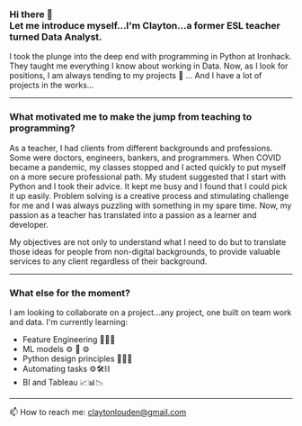 ### Hi there 👋<br>Let me introduce myself...I'm Clayton...a former ESL teacher turned Data Analyst. 
I took the plunge into the deep end with programming in Python at Ironhack. They taught me everything I know about working in Data. Now, as I look for positions, I am always tending to my projects 🌱 ... And I have a lot of projects in the works...

---------
### What motivated me to make the jump from teaching to programming?
As a teacher, I had clients from different backgrounds and professions. Some were doctors, engineers, bankers, and programmers. When COVID became a pandemic, my classes stopped and I acted quickly to put myself on a more secure professional path. My student suggested that I start with Python and I took their advice. It kept me busy and I found that I could pick it up easily. Problem solving is a creative process and stimulating challenge for me and I was always puzzling with something in my spare time. Now, my passion as a teacher has translated into a passion as a learner and developer.

My objectives are not only to understand what I need to do but to translate those ideas for people from non-digital backgrounds, to provide valuable services to any client regardless of their background. 

---------
### What else for the moment?
I am looking to collaborate on a project...any project, one built on team work and data.
I'm currently learning: 
- Feature Engineering 💎💎💎
- ML models ⚙️ 🤖 ⚙️
- Python design principles 🐍🐍🧩
- Automating tasks ⚙️🛠⛓
- BI and Tableau  📈📊📉

---------

📫 How to reach me: claytonlouden@gmail.com

<!--
**WyattGwyon/WyattGwyon** is a ✨ _special_ ✨ repository because its `README.md` (this file) appears on your GitHub profile.

Here are some ideas to get you started:

- 🔭 I’m currently working on ...
- 🌱 I’m currently learning ...
- 👯 I’m looking to collaborate on ...
- 🤔 I’m looking for help with ...
- 💬 Ask me about ...
- 📫 How to reach me: ...
- 😄 Pronouns: ...
- ⚡ Fun fact: ...
- [![Header](https://raw.githubusercontent.com/MartinHeinz/<OWNER>/<OWNER>/readme_header.png "Header")](https://some-url.dev/)
-->

